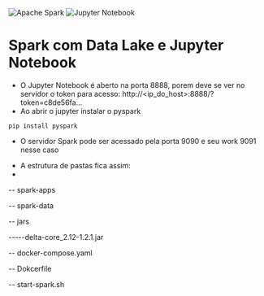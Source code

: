 ![Apache Spark](https://img.shields.io/badge/Apache%20Spark-FDEE21?style=flat-square&logo=apachespark&logoColor=black)
![Jupyter Notebook](https://img.shields.io/badge/jupyter-%23FA0F00.svg?style=for-the-badge&logo=jupyter&logoColor=white)

# Spark com Data Lake e Jupyter Notebook

- O Jupyter Notebook é aberto na porta 8888, porem deve se ver no servidor o token para acesso:
http://<ip_do_host>:8888/?token=c8de56fa...
- Ao abrir o jupyter instalar o pyspark

```
pip install pyspark
```

- O servidor Spark pode ser acessado pela porta 9090 e seu work 9091 nesse caso

* A estrutura de pastas fica assim:
* 
-- spark-apps
  
-- spark-data

-- jars

-----delta-core_2.12-1.2.1.jar

-- docker-compose.yaml

-- Dokcerfile

-- start-spark.sh

